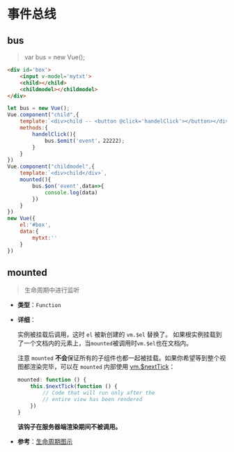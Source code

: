 # 事件总线

## bus

> var bus = new Vue();

```html
<div id='box'>
    <input v-model='mytxt'>
    <child></child>
    <childmodel></childmodel>
</div>
```

```js
let bus = new Vue();
Vue.component("child",{
    template:`<div>child -- <button @click='handelClick'></button></div>`,
    methods:{
        handelClick(){
            bus.$emit('event'，22222);
        }
    }
})
Vue.component("childmodel",{
    template:`<div>child</div>`,
    mounted(){
        bus.$on('event',data=>{
            console.log(data)
        })
    }
})
new Vue({
	el:'#box',
    data:{
        mytxt:''
    }
})
```



## mounted

> 生命周期中进行监听

- **类型**：`Function`

- **详细**：

  实例被挂载后调用，这时 `el` 被新创建的 `vm.$el` 替换了。 如果根实例挂载到了一个文档内的元素上，当`mounted`被调用时`vm.$el`也在文档内。

  注意 `mounted` **不会**保证所有的子组件也都一起被挂载。如果你希望等到整个视图都渲染完毕，可以在 `mounted` 内部使用 [vm.$nextTick](https://cn.vuejs.org/v2/api/#vm-nextTick)：

  ```js
  mounted: function () {
      this.$nextTick(function () {
          // Code that will run only after the
          // entire view has been rendered
      })
  }
  ```

  **该钩子在服务器端渲染期间不被调用。**

- **参考**：[生命周期图示](https://cn.vuejs.org/v2/guide/instance.html#生命周期图示)